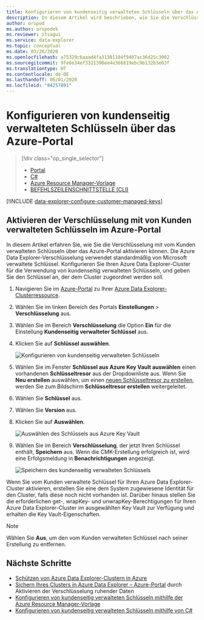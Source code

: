 ```yaml
---
title: Konfigurieren von kundenseitig verwalteten Schlüsseln über das Azure-Portal
description: In diesem Artikel wird beschrieben, wie Sie die Verschlüsselung von kundenseitig verwalteten Schlüsseln für Ihre Daten in Azure Data Explorer konfigurieren.
author: orspod
ms.author: orspodek
ms.reviewer: itsagui
ms.service: data-explorer
ms.topic: conceptual
ms.date: 03/26/2020
ms.openlocfilehash: a75329c6aaad4fa31301104f9407ac36d25c3002
ms.sourcegitcommit: 9fe6e34ef3321390ee4e366819ebc9b132b3e03f
ms.translationtype: HT
ms.contentlocale: de-DE
ms.lasthandoff: 06/01/2020
ms.locfileid: "84257891"
---
```

# <a name="configure-customer-managed-keys-using-the-azure-portal"></a>Konfigurieren von kundenseitig verwalteten Schlüsseln über das Azure-Portal

> [!div class="op_single_selector"]
> * [Portal](customer-managed-keys-portal.md)
> * [C#](customer-managed-keys-csharp.md)
> * [Azure Resource Manager-Vorlage](customer-managed-keys-resource-manager.md)
> * [BEFEHLSZEILENSCHNITTSTELLE (CLI)](customer-managed-keys-cli.md)

[!INCLUDE [data-explorer-configure-customer-managed-keys](includes/data-explorer-configure-customer-managed-keys.md)]

## <a name="enable-encryption-with-customer-managed-keys-in-the-azure-portal"></a>Aktivieren der Verschlüsselung mit von Kunden verwalteten Schlüsseln im Azure-Portal

In diesem Artikel erfahren Sie, wie Sie die Verschlüsselung mit vom Kunden verwalteten Schlüsseln über das Azure-Portal aktivieren können. Die Azure Data Explorer-Verschlüsselung verwendet standardmäßig von Microsoft verwaltete Schlüssel. Konfigurieren Sie Ihren Azure Data Explorer-Cluster für die Verwendung von kundenseitig verwalteten Schlüsseln, und geben Sie den Schlüssel an, der dem Cluster zugeordnet werden soll.

1. Navigieren Sie im [Azure-Portal](https://portal.azure.com/) zu Ihrer [Azure Data Explorer-Clusterressource](create-cluster-database-portal.md#create-a-cluster). 
1. Wählen Sie im linken Bereich des Portals **Einstellungen** > **Verschlüsselung** aus.
1. Wählen Sie im Bereich **Verschlüsselung** die Option **Ein** für die Einstellung **Kundenseitig verwalteter Schlüssel** aus.
1. Klicken Sie auf **Schlüssel auswählen**.

    ![Konfigurieren von kundenseitig verwalteten Schlüsseln](media/customer-managed-keys-portal/cmk-encryption-setting.png)

1. Wählen Sie im Fenster **Schlüssel aus Azure Key Vault auswählen** einen vorhandenen **Schlüsseltresor** aus der Dropdownliste aus. Wenn Sie **Neu erstellen** auswählen, um einen [neuen Schlüsseltresor zu erstellen](/azure/key-vault/quick-create-portal#create-a-vault), werden Sie zum Bildschirm **Schlüsseltresor erstellen** weitergeleitet.

1. Wählen Sie **Schlüssel** aus.
1. Wählen Sie **Version** aus.
1. Klicken Sie auf **Auswählen**.

    ![Auswählen des Schlüssels aus Azure Key Vault](media/customer-managed-keys-portal/cmk-key-vault.png)

1. Wählen Sie im Bereich **Verschlüsselung**, der jetzt Ihren Schlüssel enthält, **Speichern** aus. Wenn die CMK-Erstellung erfolgreich ist, wird eine Erfolgsmeldung in **Benachrichtigungen** angezeigt.

    ![Speichern des kundenseitig verwalteten Schlüssels](media/customer-managed-keys-portal/cmk-encryption-setting.png)

Wenn Sie vom Kunden verwaltete Schlüssel für Ihren Azure Data Explorer-Cluster aktivieren, erstellen Sie eine dem System zugewiesene Identität für den Cluster, falls diese noch nicht vorhanden ist. Darüber hinaus stellen Sie die erforderlichen get-, wrapKey- und unwrapKey-Berechtigungen für Ihren Azure Data Explorer-Cluster im ausgewählten Key Vault zur Verfügung und erhalten die Key Vault-Eigenschaften. 

> [!NOTE]
> Wählen Sie **Aus**, um den vom Kunden verwalteten Schlüssel nach seiner Erstellung zu entfernen.

## <a name="next-steps"></a>Nächste Schritte

* [Schützen von Azure Data Explorer-Clustern in Azure](security.md)
* [Sichern Ihres Clusters in Azure Data Explorer – Azure-Portal](manage-cluster-security.md) durch Aktivieren der Verschlüsselung ruhender Daten
* [Konfigurieren von kundenseitig verwalteten Schlüsseln mithilfe der Azure Resource Manager-Vorlage](customer-managed-keys-resource-manager.md)
* [Konfigurieren von kundenseitig verwalteten Schlüsseln mithilfe von C#](customer-managed-keys-csharp.md)



